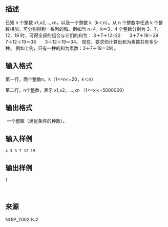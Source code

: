 ## 描述

已知 n 个整数 x1,x2,…,xn，以及一个整数 k（k＜n）。从 n 个整数中任选 k 个整数相加，可分别得到一系列的和。例如当 n=4，k＝3，4 个整数分别为 3，7，12，19 时，可得全部的组合与它们的和为： 3＋7＋12=22　　3＋7＋19＝29　　7＋12＋19＝38　　3＋12＋19＝34。 现在，要求你计算出和为素数共有多少种。 例如上例，只有一种的和为素数：3＋7＋19＝29）。

## 输入格式

<p> 第一行，两个整数n，k（1<=n<=20，k＜n） </p> <p> <span>第二行，n个整数，表示<span> x1,x2，…,xn （1<=xi<=5000000）</span></span> </p>

## 输出格式

 一个整数（满足条件的种数）。

## 输入样例

```plaintext
4 3 3 7 12 19 
```

## 输出样例

```plaintext
1
```



 

## 来源

NOIP_2002.PJ2

